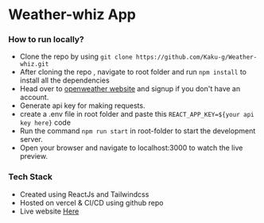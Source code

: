 # Weather-whiz App


### How to run locally?

- Clone the repo by using ``` git clone https://github.com/Kaku-g/Weather-whiz.git ```
- After cloning the repo , navigate to root folder and run ``` npm install ``` to install all the dependencies
- Head over to [openweather website](https://openweathermap.org/) and signup if you don't have an account.
- Generate api key for making requests.
- create a .env file in root folder and paste this ``` REACT_APP_KEY=${your api key here} ``` code
- Run the command  ``` npm run start ``` in root-folder to start the development server.
- Open your browser and navigate to localhost:3000 to watch the live preview.

### Tech Stack
- Created using ReactJs and Tailwindcss 
- Hosted on vercel & CI/CD using github repo
- Live website [Here](https://weather-whiz.vercel.app/)
